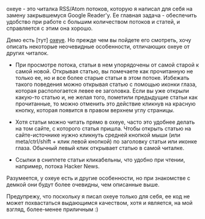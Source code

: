 oxeye - это читалка RSS/Atom потоков, которую я написал для себя на замену закрывшемуся Google Reader'у. Ее главная задача - обеспечить удобство при работе с большим количеством потоков и статей, и справляется с этим она хорошо.

Демо есть [тут] [oxeye]. Но прежде чем вы пойдете его смотреть, хочу описать некоторые неочевидные особенности, отличающих oxeye от других читалок.

* При просмотре потока, статьи в нем упорядочены от самой старой к самой новой. Открывая статью, вы помечаете как прочитанную не только ее, но и все более старые статьи в этом потоке. Избежать такого поведения можно открывая статью с помощью иконки глаза, которая распологается левее ее заголовка. Если вы уже открыли какую-то статью и, не желая того, пометили предыдущие статьи как прочитанные, то можно отменить это действие кликнув на красную кнопку, которая появится в правом верхнем углу страницы.

* Хотя статьи можно читать прямо в oxeye, часто это удобнее делать на том сайте, с которого статья пришла. Чтобы открыть статью на сайте-источнике нужно кликнуть средней кнопкой мыши (или meta/ctrl/shift + клик левой кнопкой) по заголовку статьи или иконке глаза. Обычный левый клик открывает статью в самой читалке.

* Ссылки в сниппете статьи кликабельны, что удобно при чтении, например, потока Hacker News. 

Разумеется, у oxeye есть и другие особенности, но при знакомстве с демкой они будут более очевидны, чем описанные выше. 

Предупрежу, что поскольку я писал oxeye только для себя, ее код не может похвастаться выдающимся качеством, хотя и является, на мой взгляд, более-менее приличным :)

[oxeye]:http://178.62.172.173
